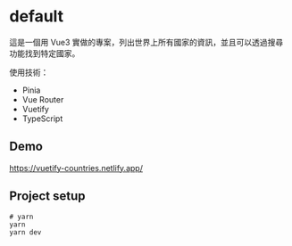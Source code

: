 # default

這是一個用 Vue3 實做的專案，列出世界上所有國家的資訊，並且可以透過搜尋功能找到特定國家。

使用技術：

- Pinia
- Vue Router
- Vuetify
- TypeScript

## Demo

https://vuetify-countries.netlify.app/

## Project setup

```
# yarn
yarn
yarn dev
```
